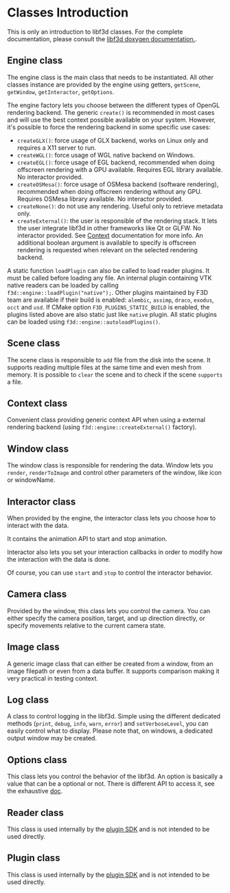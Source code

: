 # Classes Introduction

This is only an introduction to libf3d classes.
For the complete documentation, please consult the [libf3d doxygen documentation.](https://f3d.app/doc/libf3d/doxygen/).

## Engine class

The engine class is the main class that needs to be instantiated. All other classes instance are provided by the engine using getters, `getScene`, `getWindow`, `getInteractor`, `getOptions`.

The engine factory lets you choose between the different types of OpenGL rendering backend.
The generic `create()` is recommended in most cases and will use the best context possible available on your system.
However, it's possible to force the rendering backend in some specific use cases:
* `createGLX()`: force usage of GLX backend, works on Linux only and requires a X11 server to run.
* `createWGL()`: force usage of WGL native backend on Windows.
* `createEGL()`: force usage of EGL backend, recommended when doing offscreen rendering with a GPU available. Requires EGL library available. No interactor provided.
* `createOSMesa()`: force usage of OSMesa backend (software rendering), recommended when doing offscreen rendering without any GPU. Requires OSMesa library available. No interactor provided.
* `createNone()`: do not use any rendering. Useful only to retrieve metadata only.
* `createExternal()`: the user is responsible of the rendering stack. It lets the user integrate libf3d in other frameworks like Qt or GLFW. No interactor provided. See [Context](#context-class) documentation for more info.
An additional boolean argument is available to specify is offscreen rendering is requested when relevant on the selected rendering backend.

A static function `loadPlugin` can also be called to load reader plugins. It must be called before loading any file. An internal plugin containing VTK native readers can be loaded by calling `f3d::engine::loadPlugin("native");`. Other plugins maintained by F3D team are available if their build is enabled: `alembic`, `assimp`, `draco`, `exodus`, `occt` and `usd`.
If CMake option `F3D_PLUGINS_STATIC_BUILD` is enabled, the plugins listed above are also static just like `native` plugin.
All static plugins can be loaded using `f3d::engine::autoloadPlugins()`.

## Scene class

The scene class is responsible to `add` file from the disk into the scene. It supports reading multiple files at the same time and even mesh from memory.
It is possible to `clear` the scene and to check if the scene `supports` a file.

## Context class

Convenient class providing generic context API when using a external rendering backend (using `f3d::engine::createExternal()` factory).

## Window class

The window class is responsible for rendering the data.
Window lets you `render`, `renderToImage` and control other parameters of the window, like icon or windowName.

## Interactor class

When provided by the engine, the interactor class lets you choose how to interact with the data.

It contains the animation API to start and stop animation.

Interactor also lets you set your interaction callbacks in order to modify how the interaction with the data is done.

Of course, you can use `start` and `stop` to control the interactor behavior.

## Camera class

Provided by the window, this class lets you control the camera. You can either specify the camera position, target, and up direction directly, or specify movements relative to the current camera state.

## Image class

A generic image class that can either be created from a window, from an image filepath or even from a data buffer. It supports comparison making it very practical in testing context.

## Log class

A class to control logging in the libf3d. Simple using the different dedicated methods (`print`, `debug`, `info`, `warn`, `error`) and `setVerboseLevel`, you can easily control what to display. Please note that, on windows, a dedicated output window may be created.

## Options class

This class lets you control the behavior of the libf3d. An option is basically a value that can be a optional or not. There is different API to access it, see the exhaustive [doc](OPTIONS.md).

## Reader class

This class is used internally by the [plugin SDK](PLUGINS.md) and is not intended to be used directly.

## Plugin class

This class is used internally by the [plugin SDK](PLUGINS.md) and is not intended to be used directly.
